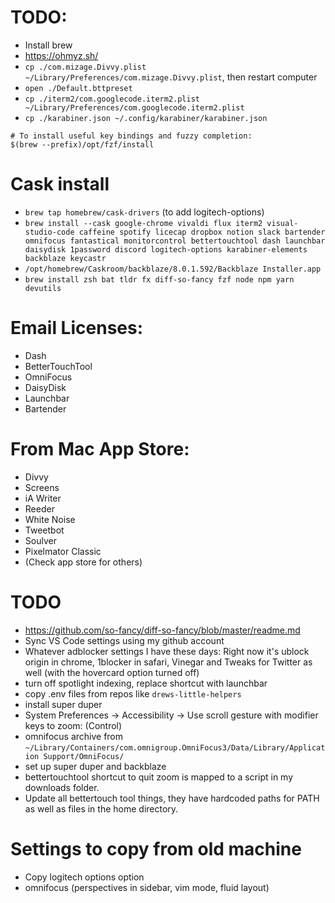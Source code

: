 # TODO:
* Install brew
* https://ohmyz.sh/
* `cp ./com.mizage.Divvy.plist ~/Library/Preferences/com.mizage.Divvy.plist`, then restart computer
* `open ./Default.bttpreset`
* `cp ./iterm2/com.googlecode.iterm2.plist ~/Library/Preferences/com.googlecode.iterm2.plist`
* `cp ./karabiner.json ~/.config/karabiner/karabiner.json`

```
# To install useful key bindings and fuzzy completion:
$(brew --prefix)/opt/fzf/install
```

# Cask install
* `brew tap homebrew/cask-drivers` (to add logitech-options)
* `brew install --cask google-chrome vivaldi flux iterm2 visual-studio-code caffeine spotify licecap dropbox notion slack bartender omnifocus fantastical monitorcontrol bettertouchtool dash launchbar daisydisk 1password discord logitech-options karabiner-elements backblaze keycastr`
* `/opt/homebrew/Caskroom/backblaze/8.0.1.592/Backblaze Installer.app`
* `brew install zsh bat tldr fx diff-so-fancy fzf node npm yarn devutils`


# Email Licenses:
* Dash
* BetterTouchTool
* OmniFocus
* DaisyDisk
* Launchbar
* Bartender

# From Mac App Store:
* Divvy
* Screens
* iA Writer
* Reeder
* White Noise
* Tweetbot
* Soulver
* Pixelmator Classic
* (Check app store for others)

# TODO
* https://github.com/so-fancy/diff-so-fancy/blob/master/readme.md
* Sync VS Code settings using my github account
* Whatever adblocker settings I have these days: Right now it's ublock origin in chrome, 1blocker in safari, Vinegar and Tweaks for Twitter as well (with the hovercard option turned off)
* turn off spotlight indexing, replace shortcut with launchbar
* copy .env files from repos like `drews-little-helpers`
* install super duper
* System Preferences -> Accessibility -> Use scroll gesture with modifier keys to zoom: (Control)
* omnifocus archive from `~/Library/Containers/com.omnigroup.OmniFocus3/Data/Library/Application Support/OmniFocus/`
* set up super duper and backblaze
* bettertouchtool shortcut to quit zoom is mapped to a script in my downloads folder.
* Update all bettertouch tool things, they have hardcoded paths for PATH as well as files in the home directory.


# Settings to copy from old machine

* Copy logitech options option
* omnifocus (perspectives in sidebar, vim mode, fluid layout)
